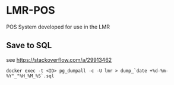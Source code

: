 # LMR-POS
POS System developed for use in the LMR

## Save to SQL
see https://stackoverflow.com/a/29913462

```
docker exec -t <ID> pg_dumpall -c -U lmr > dump_`date +%d-%m-%Y"_"%H_%M_%S`.sql
```
